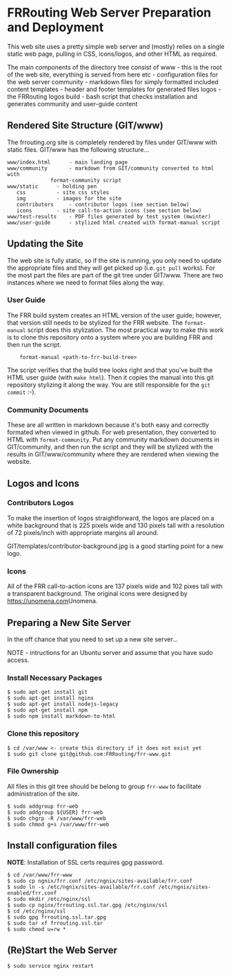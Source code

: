 # FRRouting Web Server Preparation and Deployment

This web site uses a pretty simple web server and (mostly) relies on a single
static web page, pulling in CSS, icons/logos, and other HTML as required.

The main components of the directory tree consist of 
    www       - this is the root of the web site, everything is served from here
    etc       - configuration files for the web server
    community - markdown files for simply formatted included content
    templates - header and footer templates for generated files
    logos     - the FRRouting logos
    build     - bash script that checks installation and generates
                community and user-guide content

## Rendered Site Structure (GIT/www)

The frrouting.org site is completely rendered by files under GIT/www with
static files.  GIT/www has the following structure...
```
www/index.html		- main landing page
www/community		- markdown from GIT/community converted to html with
			  format-community script
www/static		- holding pen
   css			- site css styles
   img			- images for the site
   contributors		- contributor logos (see section below)
   icons		- site call-to-action icons (see section below)
www/test-results	- PDF files generated by test system (mwinter)
www/user-guide		- stylized html created with format-manual script
```
## Updating the Site

The web site is fully static, so if the site is running, you only need to update
the appropriate files and they will get picked up (i.e. `git pull` works).  For
the most part the files are part of the git tree under GIT/www.  There are two
instances where we need to format files along the way.

### User Guide

The FRR build system creates an HTML version of the user guide; however, that
version still needs to be stylized for the FRR website.  The `format-manual`
script does this stylization.  The most practical way to make this work is to
clone this repository onto a system where you are building FRR and then run
the script.
```
	format-manual <path-to-frr-build-tree>
```
The script verifies that the build tree looks right and that you've built
the HTML user guide (with `make html`).  Then it copies the manual into this
git repository stylizing it along the way.  You are still responsible for the 
`git commit` :-).

### Community Documents

These are all written in markdown because it's both easy and correctly formated
when viewed in github.  For web presentation, they converted to HTML with
`format-community`.  Put any community markdown documents in  GIT/community,
and then run the script and they will be stylized with the results in
GIT/www/community where they are rendered when viewing the website.

## Logos and Icons

### Contributors Logos

To make the insertion of logos straightforward, the logos are placed on a white
background that is 225 pixels wide and 130 pixels tall with a resolution of 72
pixels/inch with appropriate margins all around.

GIT/templates/contributor-background.jpg is a good starting point for a new logo.

### Icons

All of the FRR call-to-action icons are 137 pixels wide and 102 pixes tall with
a transparent background.  The original icons were designed by <https://unomena.com>Unomena.

## Preparing a New Site Server

In the off chance that you need to set up a new site server...

NOTE - intructions for an Ubuntu server and assume that you have sudo access.

### Install Necessary Packages

```
$ sudo apt-get install git
$ sudo apt-get install nginx
$ sudo apt-get install nodejs-legacy
$ sudo apt-get install npm
$ sudo npm install markdown-to-html
```

### Clone this repository

```
$ cd /var/www <- create this directory if it does not exist yet
$ sudo git clone git@github.com:FRRouting/frr-www.git
```

### File Ownership

All files in this git tree should be belong to group `frr-www` to facilitate
administration of the site.

```
$ sudo addgroup frr-web
$ sudo addgroup ${USER} frr-web
$ sudo chgrp -R /var/www/frr-web
$ sudo chmod g+s /var/www/frr-web
```

## Install configuration files

**NOTE**: Installation of SSL certs requires gpg password.

```
$ cd /var/www/frr-www
$ sudo cp ngnix/frr.conf /etc/ngnix/sites-available/frr.conf
$ sudo ln -s /etc/ngnix/sites-available/frr.conf /etc/ngnix/sites-enabled/frr.conf
$ sudo mkdir /etc/nginx/ssl
$ sudo cp nginx/frrouting.ssl.tar.gpg /etc/nginx/ssl
$ cd /etc/nginx/ssl
$ sudo gpg frrouting.ssl.tar.gpg
$ sudo tar xf frrouting.ssl.tar
$ sudo chmod u=rw *
```

## (Re)Start the Web Server

```
$ sudo service nginx restart
```

